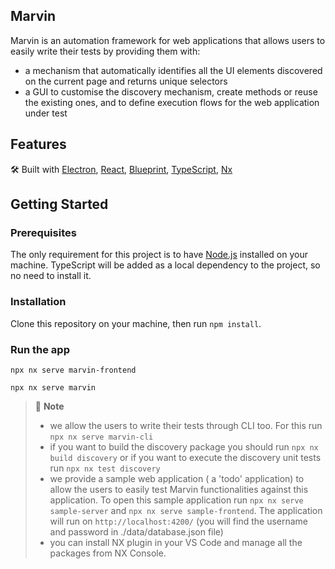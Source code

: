 ## Marvin

Marvin is an automation framework for web applications that allows users to easily write their tests by providing them with:
- a mechanism that automatically identifies all the UI elements discovered on the current page and returns unique selectors
- a GUI to customise the discovery mechanism, create methods or reuse the existing ones, and to define execution flows for the web application under test
 
## Features

🛠 Built with [Electron](https://www.electronjs.org/), [React](https://reactjs.org/), [Blueprint](http://www.blueprintjs.com), [TypeScript](https://www.typescriptlang.org/), [Nx](https://nx.dev)

## Getting Started

### Prerequisites

The only requirement for this project is to have [Node.js](https://nodejs.org/en/) installed on your machine. 
TypeScript will be added as a local dependency to the project, so no need to install it.

### Installation

Clone this repository on your machine, then run `npm install`.

### Run the app

`npx nx serve marvin-frontend`

`npx nx serve marvin`

> 🚩 **Note**
> - we allow the users to write their tests through CLI too. For this run `npx nx serve marvin-cli`
> - if you want to build the discovery package you should run `npx nx build discovery` or if you want to execute the discovery unit tests run `npx nx test discovery`
> - we provide a sample web application ( a 'todo' application) to allow the users to easily test Marvin functionalities against this application. To open this sample application run `npx nx serve sample-server` and `npx nx serve sample-frontend`. The application will run on `http://localhost:4200/` (you will find the username and password in ./data/database.json file)
> - you can install NX plugin in your VS Code and manage all the packages from NX Console.
